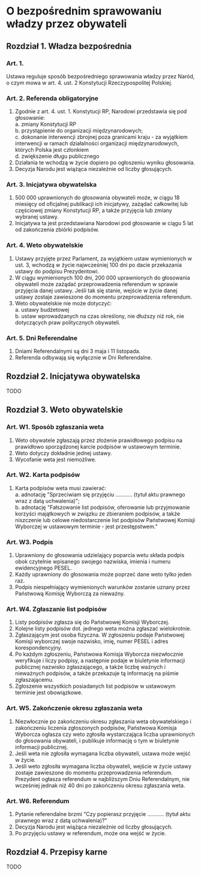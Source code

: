 # O bezpośrednim sprawowaniu władzy przez obywateli

## Rozdział 1. Władza bezpośrednia

### Art. 1.
Ustawa reguluje sposób bezpośredniego sprawowania władzy przez Naród, o czym mowa w art. 4. ust. 2 Konstytucji Rzeczypospolitej Polskiej.

### Art. 2. Referenda obligatoryjne
1. Zgodnie z art. 4. ust. 1. Konstytucji RP, Narodowi przedstawia się pod głosowanie:  
   a. zmiany Konstytucji RP  
   b. przystąpienie do organizacji międzynarodowych;  
   c. dokonanie interwencji zbrojnej poza granicami kraju - za wyjątkiem interwencji w ramach działalności organizacji międzynarodowych, których Polska jest członkiem  
   d. zwiększenie długu publicznego
2. Działania te wchodzą w życie dopiero po ogłoszeniu wyniku głosowania.
3. Decyzja Narodu jest wiążąca niezależnie od liczby głosujących.

### Art. 3. Inicjatywa obywatelska
1. 500 000 uprawnionych do głosowania obywateli może, w ciągu 18 miesięcy od oficjalnej publikacji ich inicjatywy, zażądać całkowitej lub częściowej zmiany Konstytucji RP, a także przyjęcia lub zmiany wybranej ustawy.
2. Inicjatywa ta jest przedstawiana Narodowi pod głosowanie w ciągu 5 lat od zakończenia zbiórki podpisów.

### Art. 4. Weto obywatelskie
1. Ustawy przyjęte przez Parlament, za wyjątkiem ustaw wymienionych w ust. 3, wchodzą w życie najwcześniej 100 dni po dacie przekazania ustawy do podpisu Prezydentowi.
2. W ciągu wymienionych 100 dni, 200 000 uprawnionych do głosowania obywateli może zażądać przeprowadzenia referendum w sprawie przyjęcia danej ustawy. Jeśli tak się stanie, wejście w życie danej ustawy zostaje zawieszone do momentu przeprowadzenia referendum.
3. Weto obywatelskie nie może dotyczyć:  
   a. ustawy budżetowej  
   b. ustaw wprowadzanych na czas określony, nie dłuższy niż rok, nie dotyczących praw politycznych obywateli.

### Art. 5. Dni Referendalne
1. Dniami Referendalnymi są dni 3 maja i 11 listopada.
2. Referenda odbywają się wyłącznie w Dni Referendalne.

## Rozdział 2. Inicjatywa obywatelska

TODO

## Rozdział 3. Weto obywatelskie

### Art. W1. Sposób zgłaszania weta
1. Weto obywatele zgłaszają przez złożenie prawidłowego podpisu na prawidłowo sporządzonej karcie podpisów w ustawowym terminie.
2. Weto dotyczy dokładnie jednej ustawy.
3. Wycofanie weta jest niemożliwe.

### Art. W2. Karta podpisów
1. Karta podpisów weta musi zawierać:  
   a. adnotację "Sprzeciwiam się przyjęciu ........... (tytuł aktu prawnego wraz z datą uchwalenia)";  
   b. adnotację "Fałszowanie list podpisów, oferowanie lub przyjmowanie korzyści majątkowych w związku ze zbieraniem podpisów, a także niszczenie lub celowe niedostarczenie list podpisów Państwowej Komisji Wyborczej w ustawowym terminie - jest przestępstwem."

### Art. W3. Podpis
1. Uprawniony do głosowania udzielający poparcia wetu składa podpis obok czytelnie wpisanego swojego nazwiska, imienia i numeru ewidencyjnego PESEL.
2. Każdy uprawniony do głosowania może poprzeć dane weto tylko jeden raz.
3. Podpis niespełniający wymienionych warunków zostanie uznany przez Państwową Komisję Wyborczą za nieważny.

### Art. W4. Zgłaszanie list podpisów
1. Listy podpisów zgłasza się do Państwowej Komisji Wyborczej.
2. Kolejne listy podpisów dot. jednego weta można zgłaszać wielokrotnie.
3. Zgłaszającym jest osoba fizyczna. W zgłoszeniu podaje Państwowej Komisji wyborczej swoje nazwisko, imię, numer PESEL i adres korespondencyjny.
4. Po każdym zgłoszeniu, Państwowa Komisja Wyborcza niezwłocznie weryfikuje i liczy podpisy, a następnie podaje w biuletynie informacji publicznej nazwisko zgłaszającego, a także liczbę ważnych i nieważnych podpisów, a także przekazuje tą informację na piśmie zgłaszającemu.
5. Zgłoszenie wszystkich posiadanych list podpisów w ustawowym terminie jest obowiązkowe.

### Art. W5. Zakończenie okresu zgłaszania weta
1. Niezwłocznie po zakończeniu okresu zgłaszania weta obywatelskiego i zakończeniu liczenia zgłoszonych podpisów, Państwowa Komisja Wyborcza ogłasza czy weto zgłosiła wystarczająca liczba uprawnionych do głosowania obywateli, i publikuje informację o tym w biuletynie informacji publicznej.
2. Jeśli weta nie zgłosiła wymagana liczba obywateli, ustawa może wejść w życie.
3. Jeśli weto zgłosiła wymagana liczba obywateli, wejście w życie ustawy zostaje zawieszone do momentu przeprowadzenia referendum. Prezydent ogłasza referendum w najbliższym Dniu Referendalnym, nie wcześniej jednak niż 40 dni po zakończeniu okresu zgłaszania weta.

### Art. W6. Referendum
1. Pytanie referendalne brzmi "Czy popierasz przyjęcie ........... (tytuł aktu prawnego wraz z datą uchwalenia)?"
2. Decyzja Narodu jest wiążąca niezależnie od liczby głosujących.
3. Po przyjęciu ustawy w referendum, może ona wejść w życie.

## Rozdział 4. Przepisy karne

TODO
